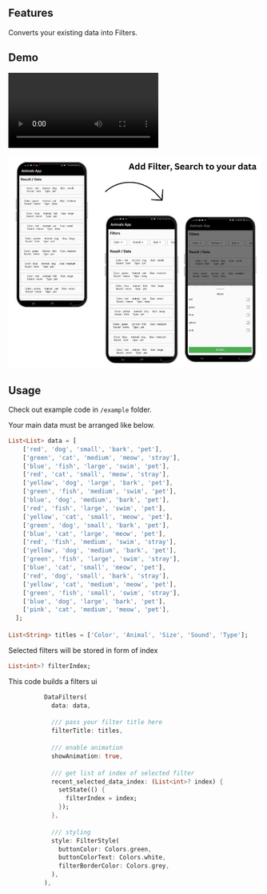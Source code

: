 <!--
This README describes the package. If you publish this package to pub.dev,
this README's contents appear on the landing page for your package.

For information about how to write a good package README, see the guide for
[writing package pages](https://dart.dev/guides/libraries/writing-package-pages).

For general information about developing packages, see the Dart guide for
[creating packages](https://dart.dev/guides/libraries/create-library-packages)
and the Flutter guide for
[developing packages and plugins](https://flutter.dev/developing-packages).
-->



## Features

Converts your existing data into Filters.
 
## Demo

![Demo Video](https://github.com/hussainint/DataFilters/blob/main/demo.mp4?raw=true)


![Screenshot](https://github.com/hussainint/DataFilters/blob/main/promo.jpg)
## Usage

Check out example code in `/example` folder.


Your main data must be arranged like below.

```dart
List<List> data = [
    ['red', 'dog', 'small', 'bark', 'pet'],
    ['green', 'cat', 'medium', 'meow', 'stray'],
    ['blue', 'fish', 'large', 'swim', 'pet'],
    ['red', 'cat', 'small', 'meow', 'stray'],
    ['yellow', 'dog', 'large', 'bark', 'pet'],
    ['green', 'fish', 'medium', 'swim', 'pet'],
    ['blue', 'dog', 'medium', 'bark', 'pet'],
    ['red', 'fish', 'large', 'swim', 'pet'],
    ['yellow', 'cat', 'small', 'meow', 'pet'],
    ['green', 'dog', 'small', 'bark', 'pet'],
    ['blue', 'cat', 'large', 'meow', 'pet'],
    ['red', 'fish', 'medium', 'swim', 'stray'],
    ['yellow', 'dog', 'medium', 'bark', 'pet'],
    ['green', 'fish', 'large', 'swim', 'stray'],
    ['blue', 'cat', 'small', 'meow', 'pet'],
    ['red', 'dog', 'small', 'bark', 'stray'],
    ['yellow', 'cat', 'medium', 'meow', 'pet'],
    ['green', 'fish', 'small', 'swim', 'stray'],
    ['blue', 'dog', 'large', 'bark', 'pet'],
    ['pink', 'cat', 'medium', 'meow', 'pet'],
  ];

List<String> titles = ['Color', 'Animal', 'Size', 'Sound', 'Type'];


```
Selected filters will be stored in form of index
```dart
List<int>? filterIndex;
```

This code builds a filters ui
```dart
          DataFilters(
            data: data,

            /// pass your filter title here
            filterTitle: titles,

            /// enable animation
            showAnimation: true,

            /// get list of index of selected filter
            recent_selected_data_index: (List<int>? index) {
              setState(() {
                filterIndex = index;
              });
            },

            /// styling
            style: FilterStyle(
              buttonColor: Colors.green,
              buttonColorText: Colors.white,
              filterBorderColor: Colors.grey,
            ),
          ),
```
